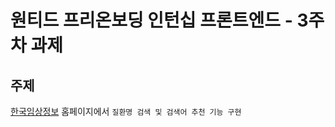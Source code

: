 # 원티드 프리온보딩 인턴십 프론트엔드 - 3주차 과제

## 주제

[한국임상정보](https://clinicaltrialskorea.com/) 홈페이지에서 `질환명 검색 및 검색어 추천 기능 구현`
